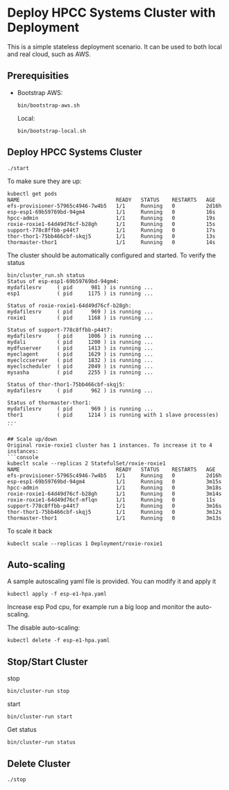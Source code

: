 # Deploy HPCC Systems Cluster with Deployment

This is a simple stateless deployment scenario. It can be used to both local and real cloud, such as AWS.

## Prerequisities
- Bootstrap 
  AWS:
  ```console
  bin/bootstrap-aws.sh
  ```
  Local:
  ```console
  bin/bootstrap-local.sh
  ```
## Deploy HPCC Systems Cluster
```console
./start
```
To make sure they are up:
```console
kubectl get pods
NAME                               READY   STATUS    RESTARTS   AGE
efs-provisioner-57965c4946-7w4b5   1/1     Running   0          2d16h
esp-esp1-69b59769bd-94gm4          1/1     Running   0          16s
hpcc-admin                         1/1     Running   0          19s
roxie-roxie1-64d49d76cf-b28gh      1/1     Running   0          15s
support-778c8ffbb-p44t7            1/1     Running   0          17s
thor-thor1-75bb466cbf-skqj5        1/1     Running   0          13s
thormaster-thor1                   1/1     Running   0          14s
```
The cluster should be automatically configured and started.
To verify the status
```console
bin/cluster_run.sh status
Status of esp-esp1-69b59769bd-94gm4:
mydafilesrv     ( pid      981 ) is running ...
esp1            ( pid     1175 ) is running ...

Status of roxie-roxie1-64d49d76cf-b28gh:
mydafilesrv     ( pid      969 ) is running ...
roxie1          ( pid     1168 ) is running ...

Status of support-778c8ffbb-p44t7:
mydafilesrv     ( pid     1006 ) is running ...
mydali          ( pid     1200 ) is running ...
mydfuserver     ( pid     1413 ) is running ...
myeclagent      ( pid     1629 ) is running ...
myeclccserver   ( pid     1832 ) is running ...
myeclscheduler  ( pid     2049 ) is running ...
mysasha         ( pid     2255 ) is running ...

Status of thor-thor1-75bb466cbf-skqj5:
mydafilesrv     ( pid      962 ) is running ...

Status of thormaster-thor1:
mydafilesrv     ( pid      969 ) is running ...
thor1           ( pid     1214 ) is running with 1 slave process(es) ...
``

## Scale up/down
Original roxie-roxie1 cluster has 1 instances. To increase it to 4 instances:
```console
kubeclt scale --replicas 2 StatefulSet/roxie-roxie1
NAME                               READY   STATUS    RESTARTS   AGE
efs-provisioner-57965c4946-7w4b5   1/1     Running   0          2d16h
esp-esp1-69b59769bd-94gm4          1/1     Running   0          3m15s
hpcc-admin                         1/1     Running   0          3m18s
roxie-roxie1-64d49d76cf-b28gh      1/1     Running   0          3m14s
roxie-roxie1-64d49d76cf-mflqn      1/1     Running   0          11s
support-778c8ffbb-p44t7            1/1     Running   0          3m16s
thor-thor1-75bb466cbf-skqj5        1/1     Running   0          3m12s
thormaster-thor1                   1/1     Running   0          3m13s
```
To scale it back
```console
kubeclt scale --replicas 1 Deployment/roxie-roxie1
```

## Auto-scaling
A sample autoscaling yaml file is provided. You can modify it and apply it
```console
kubectl apply -f esp-e1-hpa.yaml
```
Increase esp Pod cpu, for example run a big loop and monitor the auto-scaling.

The disable auto-scaling:
```console
kubectl delete -f esp-e1-hpa.yaml
```

## Stop/Start Cluster
stop
```console
bin/cluster-run stop
```
start
```console
bin/cluster-run start
```

Get status
```console
bin/cluster-run status

```

## Delete Cluster ###
```console
./stop
```